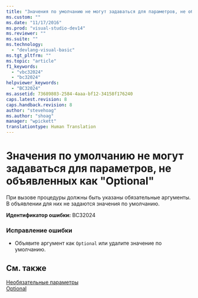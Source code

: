 ```yaml
---
title: "Значения по умолчанию не могут задаваться для параметров, не объявленных как &quot;Optional&quot; | Microsoft Docs"
ms.custom: ""
ms.date: "11/17/2016"
ms.prod: "visual-studio-dev14"
ms.reviewer: ""
ms.suite: ""
ms.technology: 
  - "devlang-visual-basic"
ms.tgt_pltfrm: ""
ms.topic: "article"
f1_keywords: 
  - "vbc32024"
  - "bc32024"
helpviewer_keywords: 
  - "BC32024"
ms.assetid: 73689803-2584-4aaa-bf12-34158f176240
caps.latest.revision: 8
caps.handback.revision: 8
author: "stevehoag"
ms.author: "shoag"
manager: "wpickett"
translationtype: Human Translation
---
```

# Значения по умолчанию не могут задаваться для параметров, не объявленных как &quot;Optional&quot;
При вызове процедуры должны быть указаны обязательные аргументы. В объявлении для них не задаются значения по умолчанию.  
  
 **Идентификатор ошибки:** BC32024  
  
### Исправление ошибки  
  
-   Объявите аргумент как `Optional` или удалите значение по умолчанию.  
  
## См. также  
 [Необязательные параметры](../../visual-basic/programming-guide/language-features/procedures/optional-parameters.md)   
 [Optional](../../visual-basic/language-reference/modifiers/optional.md)